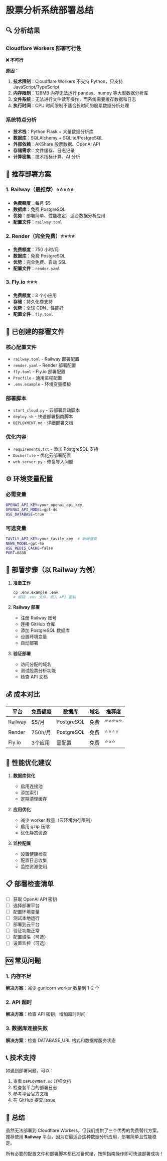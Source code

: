 # 股票分析系统部署总结

## 🔍 分析结果

### Cloudflare Workers 部署可行性
**❌ 不可行**

**原因：**
1. **技术限制**：Cloudflare Workers 不支持 Python，只支持 JavaScript/TypeScript
2. **内存限制**：128MB 内存无法运行 pandas、numpy 等大型数据分析库
3. **文件系统**：无法进行文件读写操作，而系统需要缓存数据和日志
4. **执行时间**：CPU 时间限制不适合长时间的股票数据分析处理

### 系统特点分析
- **技术栈**：Python Flask + 大量数据分析库
- **数据库**：SQLAlchemy + SQLite/PostgreSQL
- **外部依赖**：AKShare 股票数据、OpenAI API
- **存储需求**：文件缓存、日志记录
- **计算密集**：技术指标计算、AI 分析

## 🚀 推荐部署方案

### 1. Railway（最推荐）⭐⭐⭐⭐⭐
- **免费额度**：每月 $5
- **数据库**：免费 PostgreSQL
- **优势**：部署简单、性能稳定、适合数据分析应用
- **配置文件**：`railway.toml`

### 2. Render（完全免费）⭐⭐⭐⭐
- **免费额度**：750 小时/月
- **数据库**：免费 PostgreSQL
- **优势**：完全免费、自动 SSL
- **配置文件**：`render.yaml`

### 3. Fly.io ⭐⭐⭐
- **免费额度**：3 个小应用
- **存储**：持久化卷支持
- **优势**：全球 CDN、性能好
- **配置文件**：`fly.toml`

## 📁 已创建的部署文件

### 核心配置文件
- `railway.toml` - Railway 部署配置
- `render.yaml` - Render 部署配置  
- `fly.toml` - Fly.io 部署配置
- `Procfile` - 通用进程配置
- `.env.example` - 环境变量模板

### 部署脚本
- `start_cloud.py` - 云部署启动脚本
- `deploy.sh` - 快速部署指南脚本
- `DEPLOYMENT.md` - 详细部署文档

### 优化内容
- `requirements.txt` - 添加 PostgreSQL 支持
- `Dockerfile` - 优化云部署配置
- `web_server.py` - 修复导入问题

## ⚙️ 环境变量配置

### 必需变量
```bash
OPENAI_API_KEY=your_openai_api_key
OPENAI_API_MODEL=gpt-4o
USE_DATABASE=true
```

### 可选变量
```bash
TAVILY_API_KEY=your_tavily_key  # 新闻搜索
NEWS_MODEL=gpt-4o
USE_REDIS_CACHE=false
PORT=8888
```

## 🎯 部署步骤（以 Railway 为例）

1. **准备工作**
   ```bash
   cp .env.example .env
   # 编辑 .env 文件，填入 API 密钥
   ```

2. **Railway 部署**
   - 注册 Railway 账号
   - 连接 GitHub 仓库
   - 添加 PostgreSQL 数据库
   - 设置环境变量
   - 自动部署

3. **验证部署**
   - 访问分配的域名
   - 测试股票分析功能
   - 检查 API 文档

## 💰 成本对比

| 平台 | 免费额度 | 数据库 | 域名 | 推荐度 |
|------|----------|--------|------|--------|
| Railway | $5/月 | PostgreSQL | 免费 | ⭐⭐⭐⭐⭐ |
| Render | 750h/月 | PostgreSQL | 免费 | ⭐⭐⭐⭐ |
| Fly.io | 3个应用 | 需配置 | 免费 | ⭐⭐⭐ |

## 🔧 性能优化建议

1. **数据库优化**
   - 启用连接池
   - 添加索引
   - 定期清理缓存

2. **应用优化**
   - 减少 worker 数量（云环境内存限制）
   - 启用 gzip 压缩
   - 优化静态资源

3. **监控配置**
   - 设置健康检查
   - 配置日志收集
   - 监控资源使用

## 📋 部署检查清单

- [ ] 获取 OpenAI API 密钥
- [ ] 选择部署平台
- [ ] 配置环境变量
- [ ] 测试本地运行
- [ ] 部署到云平台
- [ ] 验证功能正常
- [ ] 配置域名（可选）
- [ ] 设置监控（可选）

## 🆘 常见问题

### 1. 内存不足
**解决方案**：减少 gunicorn worker 数量到 1-2 个

### 2. API 超时
**解决方案**：检查 API 密钥，增加超时时间

### 3. 数据库连接失败
**解决方案**：检查 DATABASE_URL 格式和数据库服务状态

## 📞 技术支持

如遇到部署问题，可以：
1. 查看 `DEPLOYMENT.md` 详细文档
2. 检查各平台的部署日志
3. 参考平台官方文档
4. 在 GitHub 提交 Issue

## 🎉 总结

虽然无法部署到 Cloudflare Workers，但我们提供了三个优秀的免费替代方案。推荐使用 **Railway** 平台，因为它最适合这种数据分析应用，部署简单且性能稳定。

所有必要的配置文件和部署脚本都已准备就绪，按照指南操作即可快速部署成功！
